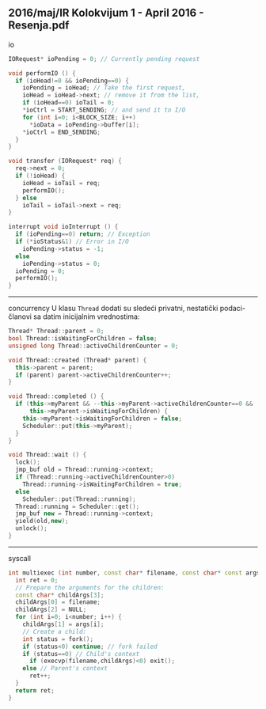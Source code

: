 2016/maj/IR Kolokvijum 1 - April 2016 - Resenja.pdf
--------------------------------------------------------------------------------
io
```cpp
IORequest* ioPending = 0; // Currently pending request

void performIO () {
  if (ioHead!=0 && ioPending==0) {
    ioPending = ioHead; // Take the first request,
    ioHead = ioHead->next; // remove it from the list,
    if (ioHead==0) ioTail = 0;
    *ioCtrl = START_SENDING; // and send it to I/O
    for (int i=0; i<BLOCK_SIZE; i++)
      *ioData = ioPending->buffer[i];
    *ioCtrl = END_SENDING;
  }
}

void transfer (IORequest* req) {
  req->next = 0;
  if (!ioHead) {
    ioHead = ioTail = req;
    performIO();
  } else
    ioTail = ioTail->next = req;
}

interrupt void ioInterrupt () {
  if (ioPending==0) return; // Exception
  if (*ioStatus&1) // Error in I/O
    ioPending->status = -1;
  else
    ioPending->status = 0;
  ioPending = 0;
  performIO();
}
```

--------------------------------------------------------------------------------
concurrency
U klasu `Thread`  dodati su sledeći privatni,  nestatički podaci-članovi sa datim inicijalnim vrednostima:
```cpp
Thread* Thread::parent = 0;
bool Thread::isWaitingForChildren = false;
unsigned long Thread::activeChildrenCounter = 0;
```
```cpp
void Thread::created (Thread* parent) {
  this->parent = parent;
  if (parent) parent->activeChildrenCounter++;
}

void Thread::completed () {
  if (this->myParent && --this->myParent->activeChildrenCounter==0 &&
      this->myParent->isWaitingForChildren) {
    this->myParent->isWaitingForChildren = false;
    Scheduler::put(this->myParent);
  }
}

void Thread::wait () {
  lock();
  jmp_buf old = Thread::running->context;
  if (Thread::running->activeChildrenCounter>0)
    Thread::running->isWaitingForChildren = true;
  else
    Scheduler::put(Thread::running);
  Thread::running = Scheduler::get();
  jmp_buf new = Thread::running->context;
  yield(old,new);
  unlock();
}
```

--------------------------------------------------------------------------------
syscall
```cpp
int multiexec (int number, const char* filename, const char* const args[]){
  int ret = 0;
  // Prepare the arguments for the children:
  const char* childArgs[3];
  childArgs[0] = filename;
  childArgs[2] = NULL;
  for (int i=0; i<number; i++) {
    childArgs[1] = args[i];
    // Create a child:
    int status = fork();
    if (status<0) continue; // fork failed
    if (status==0) // Child's context
      if (execvp(filename,childArgs)<0) exit();
    else // Parent's context
      ret++;
  }
  return ret;
}
```
